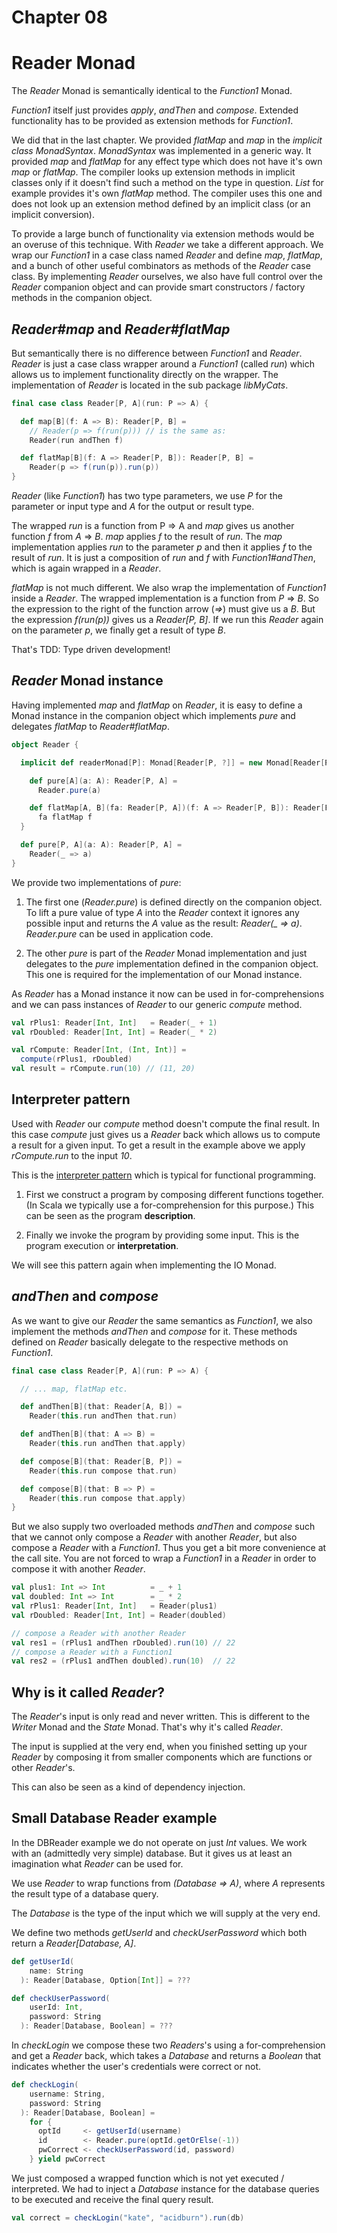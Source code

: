 # Chapter 08

# Reader Monad

The _Reader_ Monad is semantically identical to the
_Function1_ Monad.

_Function1_ itself just provides _apply_, _andThen_ and
_compose_. Extended functionality has to be provided
as extension methods for _Function1_.

We did that in the last chapter. We provided _flatMap_ and
_map_ in the _implicit class MonadSyntax_. _MonadSyntax_
was implemented in a generic way. It provided _map_ and
_flatMap_ for any effect type which does not have it's own
_map_ or _flatMap_. The compiler looks up extension methods
in implicit classes only if it doesn't find such a method
on the type in question. _List_ for example provides it's
own _flatMap_ method. The compiler uses this one and does
not look up an extension method defined by an implicit
class (or an implicit conversion).

To provide a large bunch of functionality via extension
methods would be an overuse of this technique. With
_Reader_ we take a different approach. We wrap our
_Function1_ in a case class named _Reader_ and define
_map_, _flatMap_, and a bunch of other useful combinators
as methods of the _Reader_ case class. By implementing
_Reader_ ourselves, we also have full control over the
_Reader_ companion object and can provide smart constructors /
factory methods in the companion object.

## _Reader#map_ and _Reader#flatMap_

But semantically there is no difference between _Function1_
and _Reader_. _Reader_ is just a case class wrapper around
a _Function1_ (called _run_) which allows us to implement
functionality directly on the wrapper. The implementation
of _Reader_ is located in the sub package _libMyCats_.

```scala
final case class Reader[P, A](run: P => A) {

  def map[B](f: A => B): Reader[P, B] =
    // Reader(p => f(run(p))) // is the same as:
    Reader(run andThen f)

  def flatMap[B](f: A => Reader[P, B]): Reader[P, B] =
    Reader(p => f(run(p)).run(p))
}
```

_Reader_ (like _Function1_) has two type parameters, we use
_P_ for the parameter or input type and _A_ for the
output or result type.

The wrapped _run_ is a function from P => A and _map_
gives us another function _f_ from _A_ => _B_. _map_ applies
_f_ to the result of _run_. The _map_ implementation
applies _run_ to the parameter _p_ and then it applies _f_
to the result of _run_. It is just a composition of _run_
and _f_ with _Function1#andThen_, which is again wrapped
in a _Reader_.

_flatMap_ is not much different. We also wrap the implementation
of _Function1_ inside a _Reader_. The wrapped implementation is a
function from _P_ => _B_. So the expression to the right of the
function arrow (_=>_) must give us a _B_. But the expression _f(run(p))_
gives us a _Reader[P, B]_. If we run this _Reader_ again
on the parameter _p_, we finally get a result of type _B_.

That's TDD: Type driven development!

## _Reader_ Monad instance

Having implemented _map_ and _flatMap_ on _Reader_, it is
easy to define a Monad instance in the companion object
which implements _pure_ and delegates _flatMap_ to
_Reader#flatMap_.

```scala
object Reader {

  implicit def readerMonad[P]: Monad[Reader[P, ?]] = new Monad[Reader[P, ?]] {

    def pure[A](a: A): Reader[P, A] =
      Reader.pure(a)

    def flatMap[A, B](fa: Reader[P, A])(f: A => Reader[P, B]): Reader[P, B] =
      fa flatMap f
  }

  def pure[P, A](a: A): Reader[P, A] =
    Reader(_ => a)
}
```

We provide two implementations of _pure_:

1. The first one (_Reader.pure_) is defined directly on
   the companion object. To lift a pure value of type _A_ into
   the _Reader_ context it ignores any possible input and
   returns the _A_ value as the result: _Reader(\_ => a)_.
   _Reader.pure_ can be used in application code.

2. The other _pure_ is part of the _Reader_ Monad implementation
   and just delegates to the _pure_ implementation defined in the
   companion object. This one is required for the implementation
   of our Monad instance.

As _Reader_ has a Monad instance it now can be used in
for-comprehensions and we can pass instances of _Reader_
to our generic _compute_ method.

```scala
val rPlus1: Reader[Int, Int]   = Reader(_ + 1)
val rDoubled: Reader[Int, Int] = Reader(_ * 2)

val rCompute: Reader[Int, (Int, Int)] =
  compute(rPlus1, rDoubled)
val result = rCompute.run(10) // (11, 20)
```

## Interpreter pattern

Used with _Reader_ our _compute_ method doesn't compute
the final result. In this case _compute_ just gives us
a _Reader_ back which allows us to compute a result for
a given input. To get a result in the example above
we apply _rCompute.run_ to the input _10_.

This is the <u>interpreter pattern</u> which is typical
for functional programming.

1. First we construct a program by composing different
   functions together. (In Scala we typically use a
   for-comprehension for this purpose.) This can be seen
   as the program __description__.

2. Finally we invoke the program by providing some input.
   This is the program execution or __interpretation__.

We will see this pattern again when implementing the IO
Monad.

## _andThen_ and _compose_

As we want to give our _Reader_ the same semantics as
_Function1_, we also implement the methods _andThen_ and
_compose_ for it. These methods defined on _Reader_
basically delegate to the respective methods on
_Function1_.

```scala
final case class Reader[P, A](run: P => A) {

  // ... map, flatMap etc.

  def andThen[B](that: Reader[A, B]) =
    Reader(this.run andThen that.run)

  def andThen[B](that: A => B) =
    Reader(this.run andThen that.apply)

  def compose[B](that: Reader[B, P]) =
    Reader(this.run compose that.run)

  def compose[B](that: B => P) =
    Reader(this.run compose that.apply)
}
```

But we also supply two overloaded methods _andThen_ and
_compose_ such that we cannot only compose a _Reader_ with
another _Reader_, but also compose a _Reader_ with a
_Function1_. Thus you get a bit more convenience at the
call site. You are not forced to wrap a _Function1_ in a
_Reader_ in order to compose it with another _Reader_.

```scala
val plus1: Int => Int          = _ + 1
val doubled: Int => Int        = _ * 2
val rPlus1: Reader[Int, Int]   = Reader(plus1)
val rDoubled: Reader[Int, Int] = Reader(doubled)

// compose a Reader with another Reader
val res1 = (rPlus1 andThen rDoubled).run(10) // 22
// compose a Reader with a Function1
val res2 = (rPlus1 andThen doubled).run(10)  // 22
```

## Why is it called _Reader_?

The _Reader_'s input is only read and never written. This
is different to the _Writer_ Monad and the _State_
Monad. That's why it's called _Reader_.

The input is supplied at the very end, when you finished
setting up your _Reader_ by composing it from smaller
components which are functions or other _Reader_'s.

This can also be seen as a kind of dependency injection.

## Small Database Reader example

In the DBReader example we do not operate on just _Int_
values. We work with an (admittedly very simple) database.
But it gives us at least an imagination what _Reader_
can be used for.

We use _Reader_ to wrap functions from _(Database => A)_, where _A_ represents the result type of a database query.

The _Database_ is the type of the input which we will
supply at the very end.

We define two methods _getUserId_ and _checkUserPassword_
which both return a _Reader[Database, A]_.

```scala
def getUserId(
    name: String
  ): Reader[Database, Option[Int]] = ???

def checkUserPassword(
    userId: Int,
    password: String
  ): Reader[Database, Boolean] = ???
```

In _checkLogin_ we compose these two _Readers_'s using a 
for-comprehension and get a _Reader_ back, which takes a
_Database_ and returns a _Boolean_ that indicates whether
the user's credentials were correct or not.

```scala
def checkLogin(
    username: String,
    password: String
  ): Reader[Database, Boolean] =
    for {
      optId     <- getUserId(username)
      id        <- Reader.pure(optId.getOrElse(-1))
      pwCorrect <- checkUserPassword(id, password)
    } yield pwCorrect
```

We just composed a wrapped function which is not yet
executed / interpreted. We had to inject a _Database_
instance for the database queries to be executed and
receive the final query result.

```scala
val correct = checkLogin("kate", "acidburn").run(db)
```